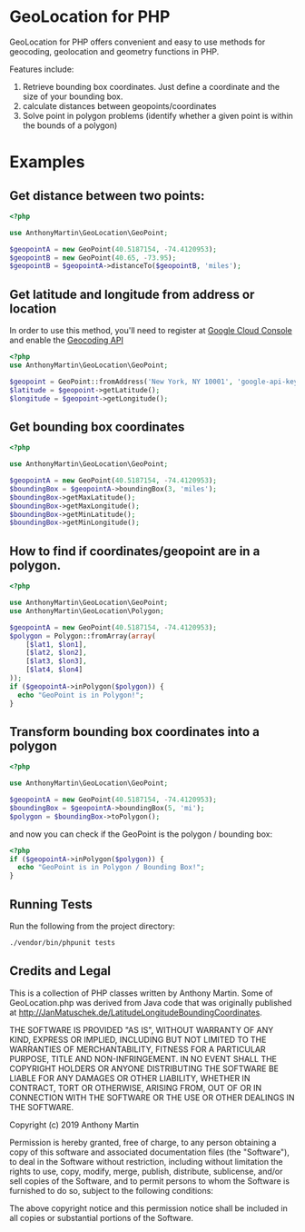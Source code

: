 GeoLocation for PHP
===========

GeoLocation for PHP offers convenient and easy to use methods for geocoding, geolocation and geometry functions in PHP.

Features include:

1. Retrieve bounding box coordinates. Just define a coordinate and the size of your bounding box.
2. calculate distances between geopoints/coordinates
3. Solve point in polygon problems (identify whether a given point is within the bounds of a polygon)



Examples
========

Get distance between two points:
--------------------------------------------------------
```php
<?php

use AnthonyMartin\GeoLocation\GeoPoint;

$geopointA = new GeoPoint(40.5187154, -74.4120953);
$geopointB = new GeoPoint(40.65, -73.95);
$geopointB = $geopointA->distanceTo($geopointB, 'miles');
```


Get latitude and longitude from address or location
--------------------------------------------------------
In order to use this method, you'll need to register at [Google Cloud Console](https://console.cloud.google.com) and enable the [Geocoding API](https://console.cloud.google.com/google/maps-apis/apis/geocoding-backend.googleapis.come)

```php
<?php
use AnthonyMartin\GeoLocation\GeoPoint;

$geopoint = GeoPoint::fromAddress('New York, NY 10001', 'google-api-key-goes-here');
$latitude = $geopoint->getLatitude();
$longitude = $geopoint->getLongitude();

````

Get bounding box coordinates
--------------------------------------------------------
```php
<?php

use AnthonyMartin\GeoLocation\GeoPoint;

$geopointA = new GeoPoint(40.5187154, -74.4120953);
$boundingBox = $geopointA->boundingBox(3, 'miles');
$boundingBox->getMaxLatitude();
$boundingBox->getMaxLongitude();
$boundingBox->getMinLatitude();
$boundingBox->getMinLongitude();

```

How to find if coordinates/geopoint are in a polygon.
------------------------
```php
<?php

use AnthonyMartin\GeoLocation\GeoPoint;
use AnthonyMartin\GeoLocation\Polygon;

$geopointA = new GeoPoint(40.5187154, -74.4120953);
$polygon = Polygon::fromArray(array(
    [$lat1, $lon1],
    [$lat2, $lon2],
    [$lat3, $lon3],
    [$lat4, $lon4]
));
if ($geopointA->inPolygon($polygon)) {
  echo "GeoPoint is in Polygon!";
}
```
 
Transform bounding box coordinates into a polygon
-------
```php
<?php

use AnthonyMartin\GeoLocation\GeoPoint;

$geopointA = new GeoPoint(40.5187154, -74.4120953);
$boundingBox = $geopointA->boundingBox(5, 'mi');
$polygon = $boundingBox->toPolygon();
```

and now you can check if the GeoPoint is the polygon / bounding box:
```php
<?php 
if ($geopointA->inPolygon($polygon)) {
  echo "GeoPoint is in Polygon / Bounding Box!";
}
```


Running Tests
--------
Run the following from the project directory:
```bash
./vendor/bin/phpunit tests
```




Credits and Legal
--------------------------------------------------------
This is a collection of PHP classes written by Anthony Martin. Some of GeoLocation.php was derived from Java code that was originally published at
<a href="http://JanMatuschek.de/LatitudeLongitudeBoundingCoordinates">
http://JanMatuschek.de/LatitudeLongitudeBoundingCoordinates</a>.<br />

THE SOFTWARE IS PROVIDED "AS IS", WITHOUT WARRANTY OF ANY KIND, EXPRESS OR IMPLIED, INCLUDING BUT NOT LIMITED TO THE WARRANTIES OF MERCHANTABILITY, FITNESS FOR A PARTICULAR PURPOSE, TITLE AND NON-INFRINGEMENT. IN NO EVENT SHALL THE COPYRIGHT HOLDERS OR ANYONE DISTRIBUTING THE SOFTWARE BE LIABLE FOR ANY DAMAGES OR OTHER LIABILITY, WHETHER IN CONTRACT, TORT OR OTHERWISE, ARISING FROM, OUT OF OR IN CONNECTION WITH THE SOFTWARE OR THE USE OR OTHER DEALINGS IN THE SOFTWARE.

Copyright (c) 2019 Anthony Martin

Permission is hereby granted, free of charge, to any person obtaining a copy
of this software and associated documentation files (the "Software"), to deal
in the Software without restriction, including without limitation the rights
to use, copy, modify, merge, publish, distribute, sublicense, and/or sell
copies of the Software, and to permit persons to whom the Software is
furnished to do so, subject to the following conditions:

The above copyright notice and this permission notice shall be included in all
copies or substantial portions of the Software.